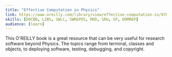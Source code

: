 ```yaml
---
title: "Effective Computation in Physics"
link: https://www.oreilly.com/library/view/effective-computation-in/9781491901564/
skills: [DOCBB, LIBS, SWLC, SWREPOS, MOD, SRU, SP, DOMREP]
audience: [learn]
---
```

This O'REILLY book is a great resource that can be very useful for research software beyond Physics. The topics range from terminal, classes and objects, to deploying software, testing, debugging, and copyright.
